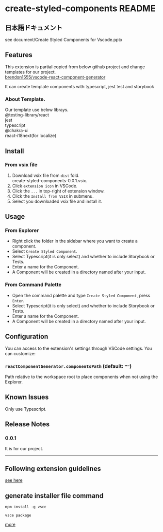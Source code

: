 # create-styled-components README

## 日本語ドキュメント
see document/Create Styled Components for Vscode.pptx



## Features
This extension is partial copied from below github project and change templates for our project.  
[brendon1555/vscode-react-component-generator](https://github.com/brendon1555/vscode-react-component-generator)

It can create template components with typescript, jest test and storybook
### About Template.
Our template use below librays.  
@testing-library/react  
jest  
typescript  
@chakra-ui  
react-i18next(for localize)  

## Install

### From vsix file
1. Download vsix file from `dist` fold.  
   create-styled-components-0.0.1.vsix.
2. Click `extension icon` in VSCode.
3. Click the `...` in top-right of extension window.
4. Click the  `Install from VSIX` in submenu.
5. Select you downloaded vsix file and install it.

## Usage

### From Explorer

- Right click the folder in the sidebar where you want to create a component.
- Select `Create Styled Component`.
- Select Typescript(it is only select) and whether to include Storybook or Tests.
- Enter a name for the Component.
- A Component will be created in a directory named after your input.

### From Command Palette

- Open the command palette and type `Create Styled Component`, press `Enter`.
- Select Typescript(it is only select) and whether to include Storybook or Tests.
- Enter a name for the Component.
- A Component will be created in a directory named after your input.


## Configuration

You can access to the extension's settings through VSCode settings. You can customize:

### `reactComponentGenerator.componentsPath` (default: `""`)
Path relative to the workspace root to place components when not using the Explorer.



## Known Issues
Only use Typescript.

## Release Notes
### 0.0.1
It is for our project.

-----------------------------------------------------------------------------------------------------------
## Following extension guidelines
[see here](https://code.visualstudio.com/api/get-started/your-first-extension)

## generate installer file command
`npm install -g vsce`

`vsce package`  

[more](https://code.visualstudio.com/api/working-with-extensions/publishing-extension)
